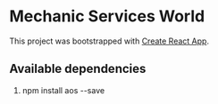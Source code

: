 # Mechanic Services World

This project was bootstrapped with [Create React App](https://github.com/facebook/create-react-app).

## Available dependencies
1. npm install aos --save